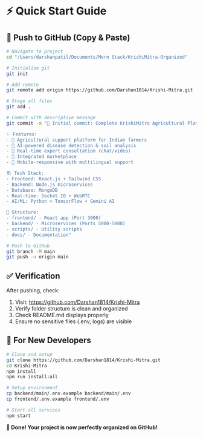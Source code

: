 # ⚡ Quick Start Guide

## 🚀 Push to GitHub (Copy & Paste)

```bash
# Navigate to project
cd "/Users/darshanpatil/Documents/Mern Stack/KrishiMitra-Organized"

# Initialize git
git init

# Add remote
git remote add origin https://github.com/Darshan1814/Krishi-Mitra.git

# Stage all files
git add .

# Commit with descriptive message
git commit -m "🎉 Initial commit: Complete KrishiMitra Agricultural Platform

✨ Features:
- 🌾 Agricultural support platform for Indian farmers
- 🤖 AI-powered disease detection & soil analysis
- 💬 Real-time expert consultation (chat/video)
- 🛒 Integrated marketplace
- 📱 Mobile-responsive with multilingual support

🏗️ Tech Stack:
- Frontend: React.js + Tailwind CSS
- Backend: Node.js microservices
- Database: MongoDB
- Real-time: Socket.IO + WebRTC
- AI/ML: Python + TensorFlow + Gemini AI

📁 Structure:
- frontend/ - React app (Port 3000)
- backend/ - Microservices (Ports 5000-5008)
- scripts/ - Utility scripts
- docs/ - Documentation"

# Push to GitHub
git branch -M main
git push -u origin main
```

## ✅ Verification

After pushing, check:
1. Visit: https://github.com/Darshan1814/Krishi-Mitra
2. Verify folder structure is clean and organized
3. Check README.md displays properly
4. Ensure no sensitive files (.env, logs) are visible

## 🔧 For New Developers

```bash
# Clone and setup
git clone https://github.com/Darshan1814/Krishi-Mitra.git
cd Krishi-Mitra
npm install
npm run install:all

# Setup environment
cp backend/main/.env.example backend/main/.env
cp frontend/.env.example frontend/.env

# Start all services
npm start
```

**🎉 Done! Your project is now perfectly organized on GitHub!**